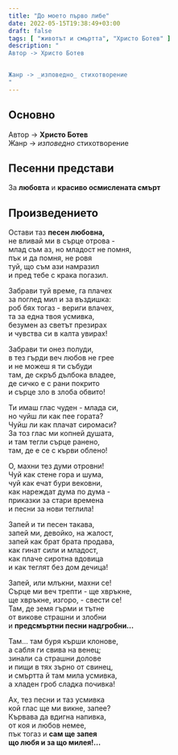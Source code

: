 ```yaml
---
title: "До моето първо либе"
date: 2022-05-15T19:38:49+03:00
draft: false
tags: [ "животът и смъртта", "Христо Ботев" ]
description: "
Автор -> Христо Ботев


Жанр -> _изповедно_ стихотворение
"
---
```


## Основно

Автор -> **Христо Ботев**  
Жанр -> _изповедно_ стихотворение  

## Песенни представи

За **любовта** и **красиво осмислената смърт**

## Произведението

Остави таз **песен любовна,**  
не вливай ми в сърце отрова -  
млад съм аз, но младост не помня,  
пък и да помня, не ровя  
туй, що съм ази намразил  
и пред тебе с крака погазил.  

Забрави туй време, га плачех  
за поглед мил и за въздишка:  
роб бях тогаз - вериги влачех,  
та за една твоя усмивка,  
безумен аз светът презирах  
и чувства си в калта увирах!  

Забрави ти онез полуди,  
в тез гърди веч любов не грее  
и не можеш я ти събуди  
там, де скръб дълбока владее,  
де сичко е с рани покрито  
и сърце зло в злоба обвито!  

Ти имаш глас чуден - млада си,  
но чуйш ли как пее гората?  
Чуйш ли как плачат сиромаси?  
За тоз глас ми копней душата,  
и там тегли сърце ранено,  
там, де е се с кърви облено!  

О, махни тез думи отровни!  
Чуй как стене гора и шума,  
чуй как ечат бури вековни,  
как нареждат дума по дума -  
приказки за стари времена  
и песни за нови теглила!  

Запей и ти песен такава,  
запей ми, девойко, на жалост,  
запей как брат брата продава,  
как гинат сили и младост,  
как плаче сиротна вдовица  
и как теглят без дом дечица!  

Запей, или млъкни, махни се!  
Сърце ми веч трепти - ще хвръкне,  
ще хвръкне, изгоро, - свести се!  
Там, де земя гърми и тътне  
от викове страшни и злобни  
и **предсмъртни песни надгробни...**  

Там... там буря кърши клонове,  
а сабля ги свива на венец;  
зинали са страшни долове  
и пищи в тях зърно от свинец,  
и смъртта й там мила усмивка,  
а хладен гроб сладка почивка!  

Ах, тез песни и таз усмивка  
кой глас ще ми викне, запее?  
Кървава да вдигна напивка,  
от коя и любов немее,  
пък тогаз и **сам ще запея**  
**що любя и за що милея!...**  
